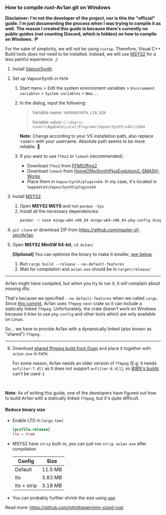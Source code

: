 ### How to compile rust-Av1an git on Windows

**Disclaimer: I'm not the developer of the project, nor is this the "official" guide. I'm just documenting the process when I was trying to compile it as well.**
**The reason I created this guide is because there's currently no public guides (not counting Discord, which is hidden) on how to compile on Windows. :P**

For the sake of simplicity, we will _not_ be using `rustup`. Therefore, Visual C++ Build tools _does not_ need to be installed.
Instead, we will use [MSYS2](https://www.msys2.org/) for a less painful experience. ;)

1. Install [VapourSynth](https://github.com/vapoursynth/vapoursynth/releases)

2. Set up VapourSynth in `PATH`

   1. Start menu > Edit the system environment variables > `Enviromment variables` > `System variables` > `New...`

   2. In the dialog, input the following:
      > Variable name: `VAPOURSYNTH_LIB_DIR`
      >
      > Variable value: `C:\Users\<user>\AppData\Local\Programs\VapourSynth\sdk\lib64`

      **Note:** Change according to your VS installation path, also replace \<user\> with your username.
                Absolute path seems to be more reliable. 🤔

   3. If you want to use `ffms2` or `lsmash` (recommended):
      - Download `ffms2` from [FFMS/ffms2](https://github.com/FFMS/ffms2/releases)
      - Download `lsmash` from [HomeOfAviSynthPlusEvolution/L-SMASH-Works](https://github.com/HomeOfAviSynthPlusEvolution/L-SMASH-Works/releases/)
      - Place them in `VapourSynth/plugins64`. In my case, it's located in `%appdata%\VapourSynth\plugins64`

3. Install [MSYS2](https://www.msys2.org/).

   1. Open **MSYS2 MSYS** and run `pacman -Syu`
   2. Install all the necessary dependencies:
      ```bash
      pacman -S nasm mingw-w64-x86_64 mingw-w64-x86_64-pkg-config mingw-w64-x86_64-clang mingw-w64-x86_64-ffmpeg
      ```

4. `git clone` or download ZIP from https://github.com/master-of-zen/Av1an.

5. Open **MSYS2 MinGW 64-bit**, `cd Av1an/`

   **[Optional]** You can optimize the binary to make it smaller, [see below](#Reduce-binary-size).

   1. Run `cargo build --release --no-default-features`
   2. Wait for compilation and `av1an.exe` should be in `target/release/`

---

Av1an might have compiled, but when you try to run it, it will complain about missing dlls.

That's because we specified `--no-default-features` when we called `cargo`. Since [this commit](https://github.com/master-of-zen/Av1an/commit/f52c82f15cfc17a5018174e1e0c8de95a49884b5), Av1an uses `ffmpeg-next` crate so it can include a statically linked `ffmpeg`. Unfortunately, the crate doesn't work on Windows because it tries to use `pkg-config` and other tools which are only available on Linux.

So... we have to provide Av1an with a dynamically linked (also known as "shared") `ffmpeg`.

---

6. Download [shared ffmpeg build from Gyan](https://www.gyan.dev/ffmpeg/builds/packages/ffmpeg-4.3.2-full_build-shared.7z) and place it together with `av1an.exe` in `PATH`.

   For some reason, Av1an needs an older version of `ffmpeg` (E.g: it needs `avfilter-7.dll` as it does not support `avfilter-8.dll`), so [BtBN's builds](https://github.com/BtbN/FFmpeg-Builds) can't be used :(

<br>

**Note**: As of writing this guide, one of the developers have figured out how to build Av1an with a statically linked `ffmpeg`, but it's quite difficult.

#### Reduce binary size
- Enable LTO in `Cargo.toml`

  ```toml
  [profile.release]
  lto = true
  ```

- MSYS2 have `strip` built-in, you can just run `strip av1an.exe` after compilation

  | Config      | Size    |
  | ----------- | ------- |
  | Default     | 11.5 MB |
  | lto         | 3.83 MB |
  | lto + strip | 3.18 MB |

- You can probably further shrink the size using [upx](https://github.com/upx/upx)

Read more: https://github.com/johnthagen/min-sized-rust

